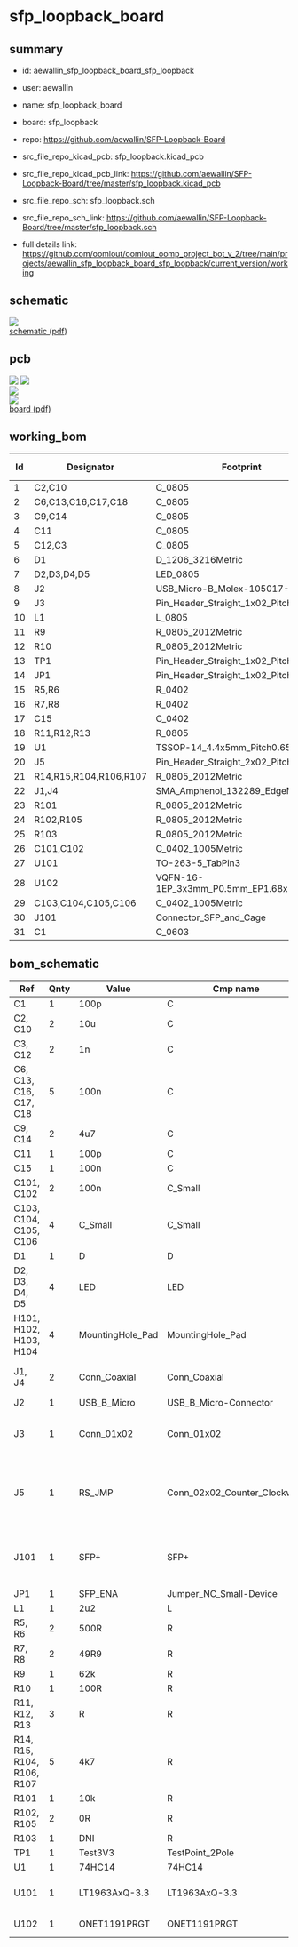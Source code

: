 # sfp_loopback_board
 
## summary 
* id: aewallin_sfp_loopback_board_sfp_loopback
* user: aewallin
* name: sfp_loopback_board
* board: sfp_loopback
* repo: https://github.com/aewallin/SFP-Loopback-Board
* src_file_repo_kicad_pcb: sfp_loopback.kicad_pcb
* src_file_repo_kicad_pcb_link: https://github.com/aewallin/SFP-Loopback-Board/tree/master/sfp_loopback.kicad_pcb


* src_file_repo_sch: sfp_loopback.sch
* src_file_repo_sch_link: https://github.com/aewallin/SFP-Loopback-Board/tree/master/sfp_loopback.sch
* full details link: https://github.com/oomlout/oomlout_oomp_project_bot_v_2/tree/main/projects/aewallin_sfp_loopback_board_sfp_loopback/current_version/working  

## schematic  
![](working_schematic_600.png)  
[schematic (pdf)](working_schematic.pdf) 






















## pcb  
![](working_3d_600.png) 
![](working_3d_front_600.png)  
![](working_3d_back_600.png)  
![](working_600.png)  
[board (pdf)](working.pdf)  

## working_bom
| Id | Designator | Footprint | Quantity | Designation | Supplier and ref |  | None | 
| --- | --- | --- | --- | --- | --- | --- | --- | 
| 1 | C2,C10 | C_0805 | 2 | 10u |  |  | [''] | 
| 2 | C6,C13,C16,C17,C18 | C_0805 | 5 | 100n |  |  | [''] | 
| 3 | C9,C14 | C_0805 | 2 | 4u7 |  |  | [''] | 
| 4 | C11 | C_0805 | 1 | 100p |  |  | [''] | 
| 5 | C12,C3 | C_0805 | 2 | 1n |  |  | [''] | 
| 6 | D1 | D_1206_3216Metric | 1 | D |  |  | [''] | 
| 7 | D2,D3,D4,D5 | LED_0805 | 4 | LED |  |  | [''] | 
| 8 | J2 | USB_Micro-B_Molex-105017-0001 | 1 | USB_B_Micro |  |  | [''] | 
| 9 | J3 | Pin_Header_Straight_1x02_Pitch2.54mm | 1 | Conn_01x02 |  |  | [''] | 
| 10 | L1 | L_0805 | 1 | 2u2 |  |  | [''] | 
| 11 | R9 | R_0805_2012Metric | 1 | 62k |  |  | [''] | 
| 12 | R10 | R_0805_2012Metric | 1 | 100R |  |  | [''] | 
| 13 | TP1 | Pin_Header_Straight_1x02_Pitch2.54mm | 1 | Test3V3 |  |  | [''] | 
| 14 | JP1 | Pin_Header_Straight_1x02_Pitch2.54mm | 1 | SFP_ENA |  |  | [''] | 
| 15 | R5,R6 | R_0402 | 2 | 500R |  |  | [''] | 
| 16 | R7,R8 | R_0402 | 2 | 49R9 |  |  | [''] | 
| 17 | C15 | C_0402 | 1 | 100n |  |  | [''] | 
| 18 | R11,R12,R13 | R_0805 | 3 | R |  |  | [''] | 
| 19 | U1 | TSSOP-14_4.4x5mm_Pitch0.65mm | 1 | 74HC14 |  |  | [''] | 
| 20 | J5 | Pin_Header_Straight_2x02_Pitch2.54mm | 1 | RS_JMP |  |  | [''] | 
| 21 | R14,R15,R104,R106,R107 | R_0805_2012Metric | 5 | 4k7 |  |  | [''] | 
| 22 | J1,J4 | SMA_Amphenol_132289_EdgeMount | 2 | Conn_Coaxial |  |  | [''] | 
| 23 | R101 | R_0805_2012Metric | 1 | 10k |  |  | [''] | 
| 24 | R102,R105 | R_0805_2012Metric | 2 | 0R |  |  | [''] | 
| 25 | R103 | R_0805_2012Metric | 1 | DNI |  |  | [''] | 
| 26 | C101,C102 | C_0402_1005Metric | 2 | 100n |  |  | [''] | 
| 27 | U101 | TO-263-5_TabPin3 | 1 | LT1963AxQ-3.3 |  |  | [''] | 
| 28 | U102 | VQFN-16-1EP_3x3mm_P0.5mm_EP1.68x1.68mm | 1 | ONET1191PRGT |  |  | [''] | 
| 29 | C103,C104,C105,C106 | C_0402_1005Metric | 4 | C_Small |  |  | [''] | 
| 30 | J101 | Connector_SFP_and_Cage | 1 | SFP+ |  |  | [''] | 
| 31 | C1 | C_0603 | 1 | 100p |  |  | [''] | 


## bom_schematic
| Ref | Qnty | Value | Cmp name | Footprint | Description | Vendor | DNP | 
| --- | --- | --- | --- | --- | --- | --- | --- | 
| C1 | 1 | 100p | C | Capacitors_SMD:C_0603 | Unpolarized capacitor |  |  | 
| C2, C10 | 2 | 10u | C | Capacitors_SMD:C_0805 | Unpolarized capacitor |  |  | 
| C3, C12 | 2 | 1n | C | Capacitors_SMD:C_0805 | Unpolarized capacitor |  |  | 
| C6, C13, C16, C17, C18 | 5 | 100n | C | Capacitors_SMD:C_0805 | Unpolarized capacitor |  |  | 
| C9, C14 | 2 | 4u7 | C | Capacitors_SMD:C_0805 | Unpolarized capacitor |  |  | 
| C11 | 1 | 100p | C | Capacitors_SMD:C_0805 | Unpolarized capacitor |  |  | 
| C15 | 1 | 100n | C | Capacitors_SMD:C_0402 | Unpolarized capacitor |  |  | 
| C101, C102 | 2 | 100n | C_Small | Capacitor_SMD:C_0402_1005Metric | Unpolarized capacitor, small symbol |  |  | 
| C103, C104, C105, C106 | 4 | C_Small | C_Small | Capacitor_SMD:C_0402_1005Metric | Unpolarized capacitor, small symbol |  |  | 
| D1 | 1 | D | D | Diode_SMD:D_1206_3216Metric | Diode |  |  | 
| D2, D3, D4, D5 | 4 | LED | LED | LEDs:LED_0805 | Light emitting diode |  |  | 
| H101, H102, H103, H104 | 4 | MountingHole_Pad | MountingHole_Pad | MountingHole:MountingHole_3.2mm_M3_DIN965_Pad | Mounting Hole with connection |  |  | 
| J1, J4 | 2 | Conn_Coaxial | Conn_Coaxial | Connector_Coaxial:SMA_Amphenol_132289_EdgeMount | coaxial connector (BNC, SMA, SMB, SMC, Cinch/RCA, LEMO, ...) |  |  | 
| J2 | 1 | USB_B_Micro | USB_B_Micro-Connector | Connectors_USB:USB_Micro-B_Molex-105017-0001 |  |  |  | 
| J3 | 1 | Conn_01x02 | Conn_01x02 | Pin_Headers:Pin_Header_Straight_1x02_Pitch2.54mm | Generic connector, single row, 01x02, script generated (kicad-library-utils/schlib/autogen/connector/) |  |  | 
| J5 | 1 | RS_JMP | Conn_02x02_Counter_Clockwise | Pin_Headers:Pin_Header_Straight_2x02_Pitch2.54mm | Generic connector, double row, 02x02, counter clockwise pin numbering scheme (similar to DIP package numbering), script generated (kicad-library-utils/schlib/autogen/connector/) |  |  | 
| J101 | 1 | SFP+ | SFP+ | Connector:Connector_SFP_and_Cage | Connector for Small Form Factor Pluggable (SFP+) module, 10 Gbit/s, serial-to-serial data-agnostic optical transceiver |  |  | 
| JP1 | 1 | SFP_ENA | Jumper_NC_Small-Device | Pin_Headers:Pin_Header_Straight_1x02_Pitch2.54mm |  |  |  | 
| L1 | 1 | 2u2 | L | Inductors_SMD:L_0805 | Inductor |  |  | 
| R5, R6 | 2 | 500R | R | Resistors_SMD:R_0402 | Resistor |  |  | 
| R7, R8 | 2 | 49R9 | R | Resistors_SMD:R_0402 | Resistor |  |  | 
| R9 | 1 | 62k | R | Resistor_SMD:R_0805_2012Metric | Resistor |  |  | 
| R10 | 1 | 100R | R | Resistor_SMD:R_0805_2012Metric | Resistor |  |  | 
| R11, R12, R13 | 3 | R | R | Resistors_SMD:R_0805 | Resistor |  |  | 
| R14, R15, R104, R106, R107 | 5 | 4k7 | R | Resistor_SMD:R_0805_2012Metric | Resistor |  |  | 
| R101 | 1 | 10k | R | Resistor_SMD:R_0805_2012Metric | Resistor |  |  | 
| R102, R105 | 2 | 0R | R | Resistor_SMD:R_0805_2012Metric | Resistor |  |  | 
| R103 | 1 | DNI | R | Resistor_SMD:R_0805_2012Metric | Resistor |  |  | 
| TP1 | 1 | Test3V3 | TestPoint_2Pole | Pin_Headers:Pin_Header_Straight_1x02_Pitch2.54mm | 2-polar test point |  |  | 
| U1 | 1 | 74HC14 | 74HC14 | Housings_SSOP:TSSOP-14_4.4x5mm_Pitch0.65mm | Hex inverter schmitt trigger |  |  | 
| U101 | 1 | LT1963AxQ-3.3 | LT1963AxQ-3.3 | Package_TO_SOT_SMD:TO-263-5_TabPin3 | 3.3V, 1.5A, Low Noise, Fast Transient Response LDO Regulator, TO-263-5 |  |  | 
| U102 | 1 | ONET1191PRGT | ONET1191PRGT | Package_DFN_QFN:VQFN-16-1EP_3x3mm_P0.5mm_EP1.68x1.68mm | 11.3-Gbps Limiting Amplifier, VQFN-16 |  |  | 



